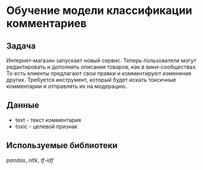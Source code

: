 # Обучение модели классификации комментариев

## Задача

Интернет-магазин запускает новый сервис. Теперь пользователи могут редактировать и дополнять описания товаров, как в вики-сообществах. То есть клиенты предлагают свои правки и комментируют изменения других. Требуется инструмент, который будет искать токсичные комментарии и отправлять их на модерацию.

## Данные

- text - текст комментария
- toxic - целевой признак

## Используемые библиотеки
*pandas*, *nltk*, *tf-idf*
